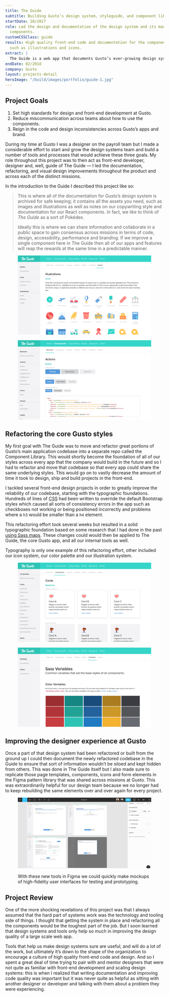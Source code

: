 ```yaml
---
title: The Guide
subtitle: Building Gusto’s design system, styleguide, and component library.
startDate: 10/2017
role: Led the design and documentation of the design system and its many of React
  components.
customCSSClass: guide
results: High quality front-end code and documentation for the components and assets
  such as illustrations and icons.
extract: |
  The Guide is a web app that documents Gusto’s ever-growing design system and my goal was to create a space where anyone at the company could turn to when looking for information about the React components, baseline styles, as well as the overall brand and voice of the company. I broke this work up intro three distinct categories: education, documentation and implementation, where I would often be mentoring designers or developers whilst building and writing about the components for future use.
endDate: 02/2018
company: Gusto
layout: projects-detail
heroImage: "/build/images/portfolio/guide-1.jpg"
---
```


## Project Goals

1. Set high standards for design and front-end development at Gusto.
2. Reduce miscommunication across teams about how to use the components.
3. Reign in the code and design inconsistencies across Gusto’s apps and brand.

During my time at Gusto I was a designer on the payroll team but I made a considerable effort to start and grow the design systems team and build a number of tools and processes that would achieve these three goals. My role throughout this project was to then act as front-end developer, designer and, well, guide of The Guide — I led the documentation, refactoring, and visual design improvements throughout the product and across each of the distinct missions.

In the introduction to the Guide I described this project like so:

> This is where all of the documentation for Gusto’s design system is archived for safe keeping; it contains all the assets you need, such as images and illustrations as well as notes on our copywriting style and documentation for our React components. In fact, we like to think of *The Guide* as a sort of Pokédex.
>
> Ideally this is where we can share information and collaborate in a public space to gain consensus across missions in terms of code, design, accessibility, performance and branding. If we improve a single component here in The Guide then all of our apps and features will reap the rewards at the same time in a predictable manner.

<div class='side-by-side'>
  <div class='side-by-side__child'>
    <figure>
      <img src="/build/images/portfolio/guide-2.jpg" alt="" />
    </figure>
  </div>

  <div class='side-by-side__child'>
    <figure>
      <img src="/build/images/portfolio/guide-3.jpg" alt="" />
    </figure>
  </div>
</div>



## Refactoring the core Gusto styles

My first goal with The Guide was to move and refactor great portions of Gusto’s main application codebase into a separate repo called the Component Library. This would shortly become the foundation of all of our styles across every app that the company would build in the future and so I had to refactor and move that codebase so that every app could share the same underlying styles. This would go on to vastly decrease the amount of time it took to design, ship and build projects in the front-end.

I tackled several front-end design projects in order to greatly improve the reliability of our codebase, starting with the typographic foundations. Hundreds of lines of <abbr title='cascading style sheets'>CSS</abbr> had been written to override the default Bootstrap styles which caused all sorts of consistency errors in the app such as checkboxes not working or being positioned incorrectly and problems where a `h3` would be smaller than a `h4` element.

This refactoring effort took several weeks but resulted in a solid typographic foundation based on some research that I had done in the past [using Sass maps](https://robinrendle.com/notes/typographic-scale-with-sass-maps/). These changes could would then be applied to The Guide, the core Gusto app, and all our internal tools as well.

Typography is only one example of this refactoring effort, other included our icon system, our color palette and our illustration system.

<div class='side-by-side'>
  <div class='side-by-side__child'>
    <figure>
      <img src="/build/images/portfolio/guide-4.jpg" alt="" />
    </figure>
  </div>

  <div class='side-by-side__child'>
    <figure>
      <img src="/build/images/portfolio/guide-5.jpg" alt="" />
    </figure>
  </div>
</div>


## Improving the designer experience at Gusto

Once a part of that design system had been refactored or built from the ground up I could then document the newly refactored codebase in the Guide to ensure that sort of information wouldn’t be siloed and kept hidden from others. This was done in The Guide itself but I also made sure to replicate those page templates, components, icons and form elements in the Figma pattern library that was shared across missions at Gusto. This was extraordinarily helpful for our design team because we no longer had to keep rebuilding the same elements over and over again for every project.

<div class='m-wrapper--unpadded-wide'>
  <figure>
    <img src="/build/images/portfolio/figma-ui.jpg" alt="The custom templates that I built for designers at Gusto to use in Figma" />
    <figcaption>
      <p>
         With these new tools in Figma we could quickly make mockups of high-fidelity user interfaces for testing and prototyping.
      </p>
    </figcaption>
  </figure>
</div>

## Project Review

One of the more shocking revelations of this project was that I always assumed that the hard part of systems work was the technology and tooling side of things. I thought that getting the system in place and refactoring all the components would be the toughest part of the job. But I soon learned that design systems and tools only help so much in improving the design quality of a large scale web app.

Tools that help us make design systems sure are useful, and will do a lot of the work, but ultimately it’s down to the shape of the organization to encourage a culture of high quality front-end code and design. And so I spent a great deal of time trying to pair with and mentor designers that were not quite as familiar with front-end development and scaling design systems: this is when I realized that writing documentation and improving code quality was important but it was never quite as helpful as sitting with another designer or developer and talking with them about a problem they were experiencing.
